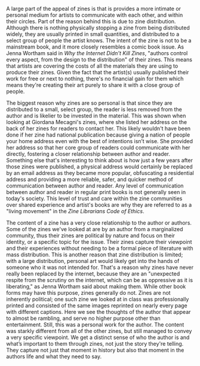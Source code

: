 A large part of the appeal of zines is that is provides a more intimate or personal medium for artists to communicate with each other, and within their circles. Part of the reason behind this is due to zine distribution. Although there is nothing physically stopping a zine from being distributed widely, they are usually printed in small quantities, and distributed to a select group of people the artist knows. The intent of the zine is not to be a mainstream book, and it more closely resembles a comic book issue. As Jenna Wortham said in _Why the Internet Didn't Kill Zines_, "authors control every aspect, from the design to the distribution" of their zines. This means that artists are covering the costs of all the materials they are using to produce their zines. Given the fact that the artist(s) usually published their work for free or next to nothing, there's no financial gain for them which means they're creating their art purely to share it with a close group of people.

The biggest reason why zines are so personal is that since they are distributed to a small, select group, the reader is less removed from the author and is likelier to be invested in the material. This was shown when looking at Giordana Mecagni's zines, where she listed her address on the back of her zines for readers to contact her. This likely wouldn't have been done if her zine had national publication because giving a nation of people your home address even with the best of intentions isn’t wise. She provided her address so that her core group of readers could communicate with her directly, fostering a closer relationship between author and reader. Something else that's interesting to think about is how just a few years after those zines were published, a physical address would certainly be replaced by an email address as they became more popular, obfuscating a residential address and providing a more reliable, safer, and quicker method of communication between author and reader. Any level of communication between author and reader in regular print books is not generally seen in today's society. This level of trust and care within the zine communities over shared experience and artist's books are why they are referred to as a "living movement" in the _Zine Librarians Code of Ethics_. 

The content of a zine has a very close relationship to the author or authors. Some of the zines we've looked at are by an author from a marginalized community, thus their zines are political by nature and focus on their identity, or a specific topic for the issue. Their zines capture their viewpoint and their experiences without needing to be a formal piece of literature with mass distribution. This is another reason that zine distribution is limited; with a large distribution, personal art would likely get into the hands of someone who it was not intended for. That's a reason why zines have never really been replaced by the internet, because they are an "unexpected respite from the scrutiny on the internet, which can be as oppressive as it is liberating," as Jenna Wortham said about making them. While other book forms may have this purpose, zines generally do not. Zines are not inherently political; one such zine we looked at in class was professionally printed and consisted of the same images reprinted on nearly every page with different captions. Here we see the thoughts of the author that appear to almost be rambling, and serve no higher purpose other than entertainment. Still, this was a personal work for the author. The content was starkly different from all of the other zines, but still managed to convey a very specific viewpoint. We get a distinct sense of who the author is and what’s important to them through zines, not just the story they're telling. They capture not just that moment in history but also that moment in the authors life and what they need to say.